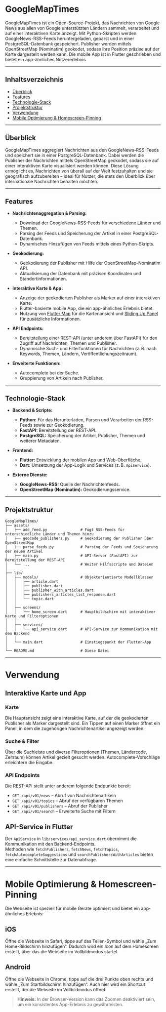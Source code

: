 # GoogleMapTimes

GoogleMapTimes ist ein Open-Source-Projekt, das Nachrichten von Google News aus allen von Google unterstützten Ländern sammelt, verarbeitet und auf einer interaktiven Karte anzeigt. Mit Python-Skripten werden GoogleNews-RSS-Feeds heruntergeladen, geparst und in einer PostgreSQL-Datenbank gespeichert. Publisher werden mittels OpenStreetMap (Nominatim) geokodet, sodass ihre Position präzise auf der Karte dargestellt werden kann. Die mobile App ist in Flutter geschrieben und bietet ein app-ähnliches Nutzererlebnis.

---

## Inhaltsverzeichnis

- [Überblick](#überblick)
- [Features](#features)
- [Technologie-Stack](#technologie-stack)
- [Projektstruktur](#projektstruktur)
- [Verwendung](#verwendung)
- [Mobile Optimierung & Homescreen-Pinning](#mobile-optimierung--homescreen-pinning)


---

## Überblick

GoogleMapTimes aggregiert Nachrichten aus den GoogleNews-RSS-Feeds und speichert sie in einer PostgreSQL-Datenbank. Dabei werden die Publisher der Nachrichten mittels OpenStreetMap geokodet, sodass sie auf einer interaktiven Karte visualisiert werden können. Diese Lösung ermöglicht es, Nachrichten von überall auf der Welt festzuhalten und sie geografisch aufzubereiten – ideal für Nutzer, die stets den Überblick über internationale Nachrichten behalten möchten.

---

## Features

- **Nachrichtenaggregation & Parsing:**
  - Download der GoogleNews-RSS-Feeds für verschiedene Länder und Themen.
  - Parsing der Feeds und Speicherung der Artikel in einer PostgreSQL-Datenbank.
  - Dynamisches Hinzufügen von Feeds mittels eines Python-Skripts.

- **Geokodierung:**
  - Geokodierung der Publisher mit Hilfe der OpenStreetMap-Nominatim API.
  - Aktualisierung der Datenbank mit präzisen Koordinaten und Standortinformationen.

- **Interaktive Karte & App:**
  - Anzeige der geokodierten Publisher als Marker auf einer interaktiven Karte.
  - Flutter-basierte mobile App, die ein app-ähnliches Erlebnis bietet.
  - Nutzung von [Flutter Map](https://pub.dev/packages/flutter_map) für die Kartenansicht und [Sliding Up Panel](https://pub.dev/packages/sliding_up_panel) für zusätzliche Informationen.

- **API Endpoints:**
  - Bereitstellung einer REST-API (unter anderem über FastAPI) für den Zugriff auf Nachrichten, Themen und Publisher.
  - Dynamische Such- und Filterfunktionen für Nachrichten (z. B. nach Keywords, Themen, Ländern, Veröffentlichungszeitraum).

- **Erweiterte Funktionen:**
  - Autocomplete bei der Suche.
  - Gruppierung von Artikeln nach Publisher.

---

## Technologie-Stack

- **Backend & Scripte:**
  - **Python:** Für das Herunterladen, Parsen und Verarbeiten der RSS-Feeds sowie zur Geokodierung.
  - **FastAPI:** Bereitstellung der REST-API.
  - **PostgreSQL:** Speicherung der Artikel, Publisher, Themen und weiterer Metadaten.

- **Frontend:**
  - **Flutter:** Entwicklung der mobilen App und Web-Oberfläche.
  - **Dart:** Umsetzung der App-Logik und Services (z. B. `ApiService`).

- **Externe Dienste:**
  - **GoogleNews-RSS:** Quelle der Nachrichtenfeeds.
  - **OpenStreetMap (Nominatim):** Geokodierungsservice.

---

## Projektstruktur

```plaintext
GoogleMapTimes/
├── assets/
│   ├── add_feed.py               # Fügt RSS-Feeds für unterschiedliche Länder und Themen hinzu
│   ├── geocode_publishers.py     # Geokodierung der Publisher über OpenStreetMap
│   ├── parse_feeds.py            # Parsing der Feeds und Speicherung der neuen Artikel
│   ├── main.py                   # API-Server (FastAPI) zur Bereitstellung der REST-API
│   └── ...                       # Weiter Hilfsscripte und Dateien
│
├── lib/
│   ├── models/                   # Objektorientierte Modellklassen
│   │   ├── article.dart          
│   │   ├── publisher.dart        
│   │   ├── publisher_with_articles.dart
│   │   ├── publishers_articles_list_response.dart
│   │   └── topic.dart            
│   │
│   ├── screens/
│   │   └── home_screen.dart      # Hauptbildschirm mit interaktiver Karte und Filteroptionen
│   │
│   ├── services/
│   │   └── api_service.dart      # API-Service zur Kommunikation mit dem Backend
│   │
│   └── main.dart                 # Einstiegspunkt der Flutter-App
│
└── README.md                     # Diese Datei 
```
---

# Verwendung

## Interaktive Karte und App

### Karte
Die Hauptansicht zeigt eine interaktive Karte, auf der die geokodierten Publisher als Marker dargestellt sind. Ein Tippen auf einen Marker öffnet ein Panel, in dem die zugehörigen Nachrichtenartikel angezeigt werden.

### Suche & Filter
Über die Suchleiste und diverse Filteroptionen (Themen, Ländercode, Zeitraum) können Artikel gezielt gesucht werden. Autocomplete-Vorschläge erleichtern die Eingabe.

### API Endpoints
Die REST-API stellt unter anderem folgende Endpunkte bereit:
- `GET /api/v01/news` – Abruf von Nachrichtenartikeln
- `GET /api/v01/topics` – Abruf der verfügbaren Themen
- `GET /api/v01/publishers` – Abruf der Publisher
- `GET /api/v01/search` – Erweiterte Suche mit Filtern

## API-Service in Flutter
Der `ApiService` in `lib/services/api_service.dart` übernimmt die Kommunikation mit den Backend-Endpoints.  
Methoden wie `fetchPublishers`, `fetchNews`, `fetchTopics`, `fetchAutocompleteSuggestions` und `searchPublishersWithArticles` bieten eine einfache Schnittstelle zur Datenabfrage.

---

# Mobile Optimierung & Homescreen-Pinning
Die Webseite ist speziell für mobile Geräte optimiert und bietet ein app-ähnliches Erlebnis:

## iOS
Öffne die Webseite in Safari, tippe auf das Teilen-Symbol und wähle „Zum Home-Bildschirm hinzufügen“. Dadurch wird ein Icon auf dem Homescreen erstellt, über das die Webseite im Vollbildmodus startet.

## Android
Öffne die Webseite in Chrome, tippe auf die drei Punkte oben rechts und wähle „Zum Startbildschirm hinzufügen“. Auch hier wird ein Shortcut erstellt, der die Webseite im Vollbildmodus öffnet.

> **Hinweis:** In der Browser-Version kann das Zoomen deaktiviert sein, um ein konsistentes App-Erlebnis zu gewährleisten.
